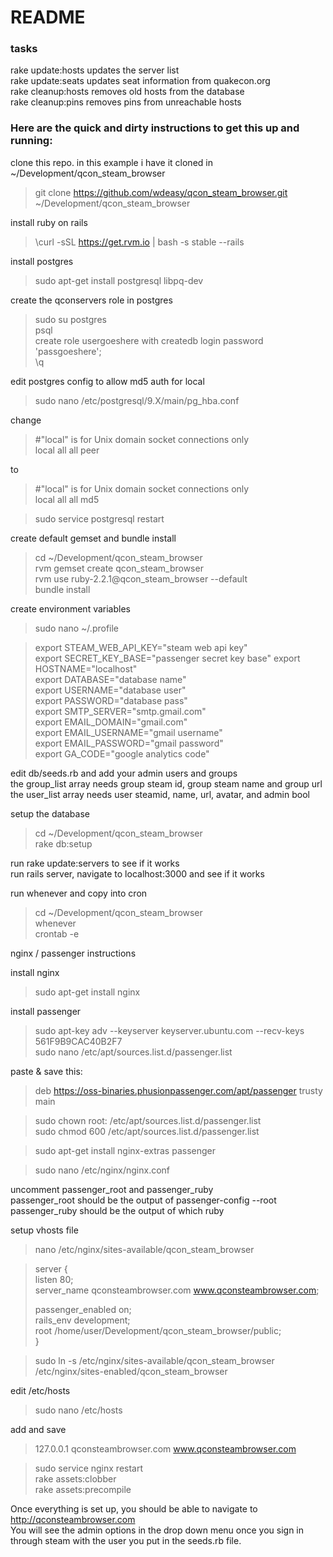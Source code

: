 # README #

### tasks ###

rake update:hosts updates the server list  
rake update:seats updates seat information from quakecon.org  
rake cleanup:hosts removes old hosts from the database  
rake cleanup:pins removes pins from unreachable hosts

### Here are the quick and dirty instructions to get this up and running: ###

clone this repo. in this example i have it cloned in ~/Development/qcon_steam_browser

> git clone https://github.com/wdeasy/qcon_steam_browser.git ~/Development/qcon_steam_browser

install ruby on rails  
> \curl -sSL https://get.rvm.io | bash -s stable --rails

install postgres  
> sudo apt-get install postgresql libpq-dev

create the qconservers role in postgres
>sudo su postgres  
>psql  
>create role usergoeshere with createdb login password 'passgoeshere';  
>\q

edit postgres config to allow md5 auth for local
> sudo nano /etc/postgresql/9.X/main/pg_hba.conf

change
> \#"local" is for Unix domain socket connections only  
> local   all             all                                     peer

to
> \#"local" is for Unix domain socket connections only  
> local   all             all                                     md5

>sudo service postgresql restart

create default gemset and bundle install
> cd ~/Development/qcon_steam_browser  
> rvm gemset create qcon_steam_browser  
> rvm use ruby-2.2.1@qcon_steam_browser --default  
> bundle install

create environment variables
>sudo nano ~/.profile

>export STEAM_WEB_API_KEY="steam web api key"  
>export SECRET_KEY_BASE="passenger secret key base"
>export HOSTNAME="localhost"  
>export DATABASE="database name"  
>export USERNAME="database user"  
>export PASSWORD="database pass"  
>export SMTP_SERVER="smtp.gmail.com"  
>export EMAIL_DOMAIN="gmail.com"  
>export EMAIL_USERNAME="gmail username"  
>export EMAIL_PASSWORD="gmail password"  
>export GA_CODE="google analytics code"   

edit db/seeds.rb and add your admin users and groups  
the group_list array needs group steam id, group steam name and group url  
the user_list array needs user steamid, name, url, avatar, and admin bool  

setup the database
> cd ~/Development/qcon_steam_browser  
> rake db:setup

run rake update:servers to see if it works  
run rails server, navigate to localhost:3000 and see if it works

run whenever and copy into cron
>cd ~/Development/qcon_steam_browser  
>whenever  
>crontab -e

nginx / passenger instructions

install nginx
>sudo apt-get install nginx

install passenger
>sudo apt-key adv --keyserver keyserver.ubuntu.com --recv-keys 561F9B9CAC40B2F7    
>sudo nano /etc/apt/sources.list.d/passenger.list  

paste & save this:   
>deb https://oss-binaries.phusionpassenger.com/apt/passenger trusty main

>sudo chown root: /etc/apt/sources.list.d/passenger.list  
>sudo chmod 600 /etc/apt/sources.list.d/passenger.list

>sudo apt-get install nginx-extras passenger

>sudo nano /etc/nginx/nginx.conf

uncomment passenger_root and passenger_ruby  
passenger_root should be the output of passenger-config --root  
passenger_ruby should be the output of which ruby   

setup vhosts file
> nano /etc/nginx/sites-available/qcon_steam_browser

>server {  
>  listen 80;  
>  server_name qconsteambrowser.com www.qconsteambrowser.com;  
>  
>	 passenger_enabled on;  
>	 rails_env	development;  
>	 root		/home/user/Development/qcon_steam_browser/public;  
>}  

>sudo ln -s /etc/nginx/sites-available/qcon_steam_browser /etc/nginx/sites-enabled/qcon_steam_browser  

edit /etc/hosts  
>sudo nano /etc/hosts  

add and save  
>127.0.0.1	qconsteambrowser.com www.qconsteambrowser.com

>sudo service nginx restart  
>rake assets:clobber  
>rake assets:precompile  

Once everything is set up, you should be able to navigate to http://qconsteambrowser.com   
You will see the admin options in the drop down menu once you sign in through steam with the user you put in the seeds.rb file.





